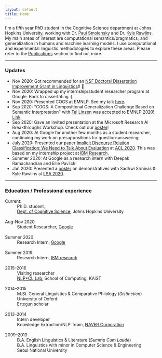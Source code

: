 ```yaml
---
layout: default
title: Home
---
```


I'm a fifth year PhD student in the Cognitive Science department at Johns Hopkins University, working with Dr. <a href="https://www.microsoft.com/en-us/research/people/psmo/">Paul Smolensky</a> and Dr. <a href="http://sites.krieger.jhu.edu/rawlins/">Kyle Rawlins</a>. My main areas of interest are computational semantics/pragmatics, and generalization in humans and machine learning models. I use computational and experimental linguistic methodologies to explore these areas. Please refer to the <a href="/publications">Publications</a> section to find out more.

* * *
### Updates
* Nov 2020: Got recommended for an <a href="https://www.nsf.gov/funding/pgm_summ.jsp?pims_id=505033">NSF Doctoral Dissertation Improvement Grant in Linguistics</a>!! 🥳
* Nov 2020: Wrapped up my internship/student researcher program at Google. Back to dissertating :)
* Nov 2020: Presented COGS at EMNLP. See my talk <a href="https://slideslive.com/38939064/cogs-a-composition-generalization-challenge-based-on-semantic-interpretation">here</a>.
* Sep 2020: "COGS: A Compositional Generalization Challenge Based on Semantic Interpretation" with <a href="http://tallinzen.net/">Tal Linzen</a> was accepted to EMNLP 2020! <a href="https://www.aclweb.org/anthology/2020.emnlp-main.731/">Link</a>.
* Sep 2020: Gave an invited presentation at the Microsoft Research AI Breakthroughs Workshop. Check out our <a href="/assets/files/cogs_poster.pdf">poster</a>!
* Aug 2020: At Google for another few months as a student researcher, continuing my work on presuppositions for question-answering.
* July 2020: Presented our paper <a href="https://www.aclweb.org/anthology/2020.acl-main.480/">Implicit Discourse Relation Classification: We Need to Talk About Evaluation</a> at <a href="https://acl2020.org/">ACL 2020</a>. This was based on my internship project at <a href="https://researcher.watson.ibm.com/researcher/view_group.php?id=8073">IBM Research</a>.
* Summer 2020: At Google as a research intern with Deepak Ramachandran and Ellie Pavlick!
* Jan 2020: Presented a <a href="/assets/files/LSA_ku_poster.pdf">poster</a> on demonstratives with Sadhwi Srinivas & Kyle Rawlins at <a href="https://www.linguisticsociety.org/event/lsa-2020-annual-meeting">LSA 2020</a>. 

<!--* Dec 2019: Presented a paper titled <a href="/assets/files/Kim_Linzen_NeurIPS_workshop_camready.pdf">Compositionality as Directional Consistency in Sequential Neural Networks</a> at the <a href="https://context-composition.github.io/">Compositionality Workshop</a> at NeurIPS 2019. 
* Aug 2019: A preprint of our paper on modeling PP argumenthood as gradient blends is now on <a href="https://ling.auf.net/lingbuzz/004723">LingBuzz</a> (note: currently undergoing major revisions). Work with my advisors Kyle Rawlins & Paul Smolensky.
* Summer 2019: Interned with the <a href="https://researcher.watson.ibm.com/researcher/view_group.php?id=8073">Conversational Systems</a> team at IBM Research, looking at conditional structures and representations for discourse more generally. Preprint coming soon...
* Jul 2019: <a href="https://www.aclweb.org/anthology/papers/P/P19/P19-1439/">Pretraining paper</a> with the JSALT Sentence Rep team presented at ACL 2019.
* Jun 2019: <a href="https://starsem.org/2019">\*SEM</a> paper received <a href="https://twitter.com/_starsem/status/1136645141547094016">Best Paper Award</a>!
* Aug 2019: <a href="https://www.linguisticsociety.org/abstract/maximize-presupposition-and-korean-demonstrative-ku">Abstract</a> on demonstratives with Sadhwi Srinivas & Kyle Rawlins accepted to <a href="https://www.linguisticsociety.org/event/lsa-2020-annual-meeting">LSA 2020</a>.
* May 2019: <a href="https://www.frontiersin.org/articles/10.3389/fpsyg.2019.01020/full">Paper</a> on semantic fluency accepted to Frontiers in Psychology.
* Apr 2019: <a href="https://arxiv.org/abs/1904.11544">Function words probing paper</a> accepted to <a href="https://starsem.org/2019">\*SEM</a>! Work with JSALT 2018 Sentence Rep <a href="https://jsalt18-sentence-repl.github.io/">Team</a>. 
** Dec 2018: <a href="https://arxiv.org/pdf/1812.10860.pdf">Two</a> <a href="https://openreview.net/forum?id=SJzSgnRcKX">papers</a> on probing sentence representations are out.
Nov 1 2018: Our paper "Predicting Argumenthood of English Preposition Phrases" has been accepted to <a href="https://aaai.org/Conferences/AAAI-19/">AAAI 2019</a> (16.2% acceptance rate!). Joint work with Kyle Rawlins, Ben Van Durme & Paul Smolensky. [<a target="_blank" href="https://arxiv.org/abs/1809.07889">preprint</a>]
* Oct 25 2018:
Talk at <a href="https://sites.google.com/view/acceptability/home">Acceptability judgments workshop</a> (Barcelona) [<a target="_blank" href="/assets/files/acceptability_slides.pdf">slides</a>]
* Oct 26-27 2018:
Talk at <a href="https://sites.google.com/site/cialt2berlin/home">CiALT2</a> (Berlin) [<a target="_blank" href="/assets/files/acceptability_slides.pdf">slides</a>]
* Sep 28 2018:
Lightning talk & poster at <a href="https://wecnlpsummit2018rsvp.splashthat.com/">WeCNLP Summit</a> (Facebook, Menlo Park) [<a target="_blank" href="/assets/files/nkim_wecnlp_poster.pdf">poster</a>] \[<a target="_blank" href="/assets/files/nkim_wecnlp_slides.pdf">slides</a>] 
* Jun--Aug 2018:
At <a href="https://www.clsp.jhu.edu/workshops/18-workshop/">JSALT</a> General-Purpose Sentence Representation Learning <a href="https://jsalt18-sentence-repl.github.io/">team</a> (Baltimore)
-->

* * *
### Education / Professional experience
<dl>
<dt>Current: </dt>
<dd>Ph.D. student,<br> <a href="http://cogsci.jhu.edu/">Dept. of Cognitive Science</a>, Johns Hopkins University</dd>
<br>
<dt>Aug-Nov 2020  </dt>
<dd>Student Researcher, <a href="https://ai.google/">Google</a></dd>
<br>
<dt>Summer 2020  </dt>
<dd>Research Intern, <a href="https://ai.google/">Google</a></dd>
<br>
<dt>Summer 2019  </dt>
<dd>Research Intern, <a href="https://researcher.watson.ibm.com/researcher/view_group.php?id=8073">IBM research</a></dd>
<br>
<dt>2015&#8211;2016  </dt>
<dd>Visiting researcher <br> <a href="http://nlpcl.kaist.ac.kr">NLP*CL Lab</a>, School of Computing, KAIST</dd>
<br>
<dt>2014&#8211;2015  </dt>
<dd>M.St. General Linguistics & Comparative Philology (<i>Distinction</i>)<br> University of Oxford</dd>
<dd><a href="https://www.ertegun.ox.ac.uk/">Ertegun</a> scholar</dd> 
<br>
<dt>2013&#8211;2014  </dt>
<dd>Intern developer<br>Knowledge Extraction/NLP Team, <a href="https://www.navercorp.com/en/index.nhn">NAVER Corporation</a>  </dd>
<br>
<dt>2009&#8211;2013  </dt>  
<dd>B.A. English Linguistics & Literature (<i>Summa Cum Laude</i>) <br>
B.A. Linguistics with minor in Computer Science & Engineering   <br>
Seoul National University <br>
</dd>
</dl>

